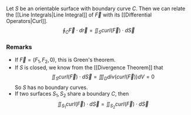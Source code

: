 Let $S$ be an orientable surface with boundary curve $C$. Then we can relate the [[Line Integrals|Line Integral]] of $\vec{F}$ with its [[Differential Operators|Curl]].
$$\oint_C \vec{F}\cdot d\vec{r}=\iint_S curl(\vec{F})\cdot d\vec{S}$$
### Remarks
- If $\vec{F}=(F_{1}, F_{2},0)$, this is Green's theorem.
- If $S$ is closed, we know from the [[Divergence Theorem]] that 
$$\iint_S curl(\vec{F})\cdot d\vec{S}=\iiint_Ddiv(curl(\vec{F}))dV=0$$
    So $S$ has no boundary curves.
- If two surfaces $S_{1},S_{2}$ share a boundary $C$, then 
$$\iint_{S_{1}}curl(\vec{F})\cdot d\vec{S}=\iint_{S_{2}}curl(\vec{F})\cdot d\vec{S}$$